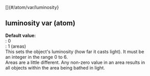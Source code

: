 []{#/atom/var/luminosity}    
## luminosity var (atom)    
**Default value:**    
:   0    
:   1 (areas)    
This sets the object\'s luminosity (how far it casts light). It must be    
an integer in the range 0 to 6.    
Areas are a little different. Any non-zero value in an area results in    
all objects within the area being bathed in light.  